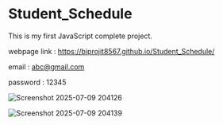 # Student_Schedule
This is my first JavaScript complete project.

webpage link : https://biprojit8567.github.io/Student_Schedule/ 

email : abc@gmail.com 

password : 12345  

![Screenshot 2025-07-09 204126](https://github.com/user-attachments/assets/ccc9ae66-da0f-4159-8c4f-2590eb66822d)

![Screenshot 2025-07-09 204139](https://github.com/user-attachments/assets/e4c5fb29-0c15-4497-983e-d9d006b2f60f)

